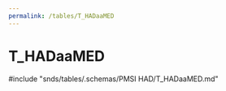 ```yaml
---
permalink: /tables/T_HADaaMED
---
```

# T\_HADaaMED
<!-- SPDX-License-Identifier: MPL-2.0 -->

<!-- ATTENTION : Ne pas supprimer ou modifier la ligne ci-dessous -->
#include "snds/tables/.schemas/PMSI HAD/T_HADaaMED.md"
<!-- ATTENTION : Ne pas supprimer ou modifier la ligne ci-dessus -->
